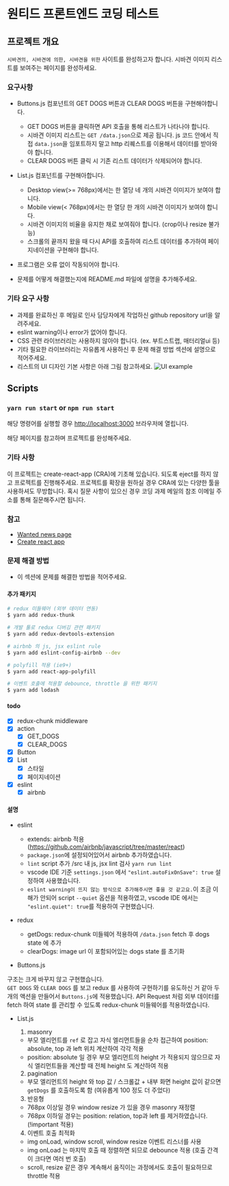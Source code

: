 # 원티드 프론트엔드 코딩 테스트

## 프로젝트 개요

`시바견의, 시바견에 의한, 시바견을 위한` 사이트를 완성하고자 합니다.
시바견 이미지 리스트를 보여주는 페이지를 완성하세요.

### 요구사항

- Buttons.js 컴포넌트의 GET DOGS 버튼과 CLEAR DOGS 버튼을 구현해야합니다.

  - GET DOGS 버튼을 클릭하면 API 호출을 통해 리스트가 나타나야 합니다.
  - 시바견 이미지 리스트는 `GET /data.json`으로 제공 됩니다. js 코드 안에서 직접 `data.json`을 임포트하지 말고 http 리퀘스트를 이용해서 데이터를 받아와야 합니다.
  - CLEAR DOGS 버튼 클릭 시 기존 리스트 데이터가 삭제되어야 합니다.

- List.js 컴포넌트를 구현해아합니다.

  - Desktop view(>= 768px)에서는 한 열당 네 개의 시바견 이미지가 보여야 합니다.
  - Mobile view(< 768px)에서는 한 열당 한 개의 시바견 이미지가 보여야 합니다.
  - 시바견 이미지의 비율을 유지한 채로 보여줘야 합니다. (crop이나 resize 불가능)
  - 스크롤의 끝까지 왔을 때 다시 API를 호출하여 리스트 데이터를 추가하여 페이지네이션을 구현해야 합니다.

- 프로그램은 오류 없이 작동되어야 합니다.
- 문제를 어떻게 해결했는지에 README.md 파일에 설명을 추가해주세요.

### 기타 요구 사항

- 과제를 완료하신 후 메일로 인사 담당자에게 작업하신 github repository url을 알려주세요.
- eslint warning이나 error가 없어야 합니다.
- CSS 관련 라이브러리는 사용하지 않아야 합니다. (ex. 부트스트랩, 매터리얼ui 등)
- 기타 필요한 라이브러리는 자유롭게 사용하신 후 문제 해결 방법 섹션에 설명으로 적어주세요.
- 리스트의 UI 디자인 기본 사항은 아래 그림 참고하세요.
  ![UI example](https://s3.ap-northeast-2.amazonaws.com/wanted-public/sample.jpg)

## Scripts

### `yarn run start` or `npm run start`

해당 명령어를 실행할 경우 [http://localhost:3000](http://localhost:3000) 브라우저에 열립니다.

해당 페이지를 참고하며 프로젝트를 완성해주세요.

### 기타 사항

이 프로젝트는 create-react-app (CRA)에 기초해 있습니다. 되도록 eject를 하지 않고 프로젝트를 진행해주세요.
프로젝트를 확장을 원하실 경우 CRA에 있는 다양한 툴을 사용하셔도 무방합니다.
혹시 질문 사항이 있으신 경우 코딩 과제 메일의 참조 이메일 주소를 통해 질문해주시면 됩니다.

### 참고

- [Wanted news page](https://www.wanted.co.kr/news)
- [Create react app](https://facebook.github.io/create-react-app/)

### 문제 해결 방법

- 이 섹션에 문제를 해결한 방법을 적어주세요.

#### 추가 패키지

```bash
# redux 미들웨어 (외부 데이터 연동)
$ yarn add redux-thunk

# 개발 툴로 redux 디버깅 관련 패키지
$ yarn add redux-devtools-extension

# airbnb 의 js, jsx eslint rule
$ yarn add eslint-config-airbnb --dev

# polyfill 적용 (ie9+)
$ yarn add react-app-polyfill

# 이벤트 호출에 적용할 debounce, throttle 을 위한 패키지
$ yarn add lodash
```

#### todo

- [x] redux-chunk middleware
- [x] action
  - [x] GET_DOGS
  - [x] CLEAR_DOGS
- [x] Button
- [x] List
  - [x] 스타일
  - [x] 페이지네이션
- [x] eslint
  - [x] airbnb

#### 설명

- eslint

  - extends: airbnb 적용 (https://github.com/airbnb/javascript/tree/master/react)
  - `package.json`에 설정되어있어서 airbnb 추가하였습니다.
  - `lint` script 추가 /src 내 js, jsx lint 검사 `yarn run lint`
  - vscode IDE 기준 `settings.json` 에서 `"eslint.autoFixOnSave": true` 설정하여 사용했습니다.
  - `eslint warning이 뜨지 않는 방식으로 추가해주시면 좋을 것 같고요.`이 조금 이해가 안되어 script `--quiet` 옵션을 적용하였고, vscode IDE 에서는 `"eslint.quiet": true`를 적용하여 구현했습니다.

- redux

  - getDogs: redux-chunk 미들웨어 적용하여 `/data.json` fetch 후 dogs state 에 추가
  - clearDogs: image url 이 포함되어있는 dogs state 를 초기화

- Buttons.js

구조는 크게 바꾸지 않고 구현했습니다.  
`GET DOGS` 와 `CLEAR DOGS` 를 보고 redux 를 사용하여 구현하기를 유도하신 거 같아 두 개의 액션을 만들어서 `Buttons.js`에 적용했습니다. API Request 처럼 외부 데이터를 fetch 하여 state 를 관리할 수 있도록 redux-chunk 미들웨어를 적용하였습니다.

- List.js

  1. masonry

  - 부모 엘리먼트를 `ref` 로 잡고 자식 엘리먼트들을 순차 접근하여 position: absolute, top 과 left 위치 계산하여 각각 적용
  - position: absolute 일 경우 부모 엘리먼트의 height 가 적용되지 않으므로 자식 엘리먼트들을 계산할 때 전체 height 도 계산하여 적용

  2. pagination

  - 부모 엘리먼트의 height 와 top 값 / 스크롤값 + 내부 화면 height 값이 같으면 `getDogs` 를 호출하도록 함 (여유롭게 100 정도 더 주었다)

  3. 반응형

  - 768px 이상일 경우 window resize 가 있을 경우 masonry 재정렬
  - 768px 이하일 경우는 position: relation, top과 left 를 제거하였습니다. (!important 적용)

  4. 이벤트 호출 최적화

  - img onLoad, window scroll, window resize 이벤트 리스너를 사용
  - img onLoad 는 마지막 호출 때 정렬하면 되므로 debounce 적용 (호출 간격이 크다면 여러 번 호출)
  - scroll, resize 같은 경우 계속해서 움직이는 과정에서도 호출이 필요하므로 throttle 적용
